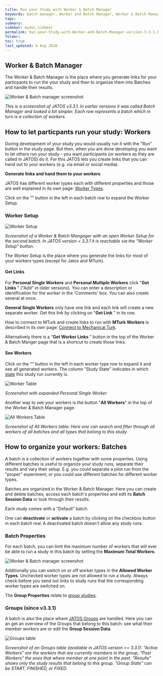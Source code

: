 ```yaml
---
title: Run your Study with Worker & Batch Manager
keywords: batch manager, Worker and Batch Manager, Worker & Batch Manager, worker manager, worker setup, worker, batch, batch properties, worker setup, group properties, group session, batch session, results
tags:
summary:
sidebar: mydoc_sidebar
permalink: Run-your-Study-with-Worker-and-Batch-Manager-version-3-3-1.html
folder:
toc: true
last_updated: 4 Aug 2018
---
```


## Worker & Batch Manager

The Worker & Batch Manager is the place where you generate links for your particpants to run the your study and then to organize them into Batches and handle their results.

![Worker & Batch manager screenshot](images/worker_and_batch_manager1.png)

_This is a screenshot of JATOS v3.3.1. In earlier versions it was called Batch Manager and looked a bit simpler. Each row represents a batch which in turn is a collection of workers._

## How to let particpants run your study: Workers

During development of your study you would usually run it with the "Run" button in the study page. But then, when you are done developing you want to let others run your study - you want participants (or workers as they are called in JATOS) do it. For this JATOS lets you create links that you can hand out to your workers (e.g. via email or social media).

**Generate links and hand them to your workers**

JATOS has different worker types each with different properties and those are well explained in its own page: [Worker Types](Worker-Types.html).

Click on the "<span class="glyphicon glyphicon-chevron-right"></span>" button in the left in each batch row to expand the Worker Setup.

### Worker Setup

![Worker Setup](images/worker_and_batch_manager2.png)

_Screenshot of a Worker & Batch Mangager with an open Worker Setup for the second batch. In JATOS version < 3.3.1 it is reachable via the "Worker Setup" button._

The Worker Setup is the place where you generate the links for most of your workers types (except for Jatos and MTurk).

#### Get Links

For **Personal Single Workers** and **Personal Multiple Workers** click "**Get Links <span class="glyphicon glyphicon-link"></span>**" ("Add" in older versions). You can enter a description or identification for the worker in the 'Comments' box. You can also create several at once.

**General Single Workers** only have one link and each link will create a new separate worker. Get this link by clicking on "**Get Link <span class="glyphicon glyphicon-link"></span>**" in its row.

How to connect to MTurk and create links to run with **MTurk Workers** is described in its own page: [Connect to Mechanical Turk](Connect-to-Mechanical-Turk.html).

Alternatively there is a "**Get Worker Links <span class="glyphicon glyphicon-link"></span>**" button in the top of the Worker & Batch Manger page that is a shortcut to create those links.

#### See Workers

Click on the "<span class="glyphicon glyphicon-chevron-right"></span>" button in the left in each worker type row to expand it and see all generated workers. The column "Study State" indicates in which [state](Manage-Results.html#state) this study run currently is.

![Worker Table](images/worker_and_batch_manager4.png)

_Screenshot with expanded Personal Single Worker_

Another way to see your workers is the button "**All Workers**" in the top of the Worker & Batch Manager page.

![All Workers Table](images/worker_and_batch_manager6.png)

_Screenshot of All Workers table: Here one can search and filter through all workers of all batches and all types that belong to this study._


## How to organize your workers: Batches

A batch is a collection of workers together with some properties. Using different batches is useful to organize your study runs, separate their results and vary their setup. E.g. you could separate a pilot run from the "proper" experiment, or you could use different batches for different worker types.

Batches are organized in the Worker & Batch Manager. Here you can create and delete batches, access each batch's properties and edit its **Batch Session Data** or look through their results.

Each study comes with a "Default" batch.

One can **deactivate** or **activate** a batch by clicking on the checkbox button in each batch row. A deactivated batch doesn't allow any study runs.

### Batch Properties

For each batch, you can limit the maximum number of workers that will ever be able to run a study in this batch by setting the **Maximum Total Workers**.

![Worker & Batch manager screenshot](images/batch_properties.png)

Additionally you can switch on or off worker types in the **Allowed Worker Types**. Unchecked worker types are not allowed to run a study. Always check before you send out links to study runs that the corresponding worker types are switched on.

The **Group Properties** relate to [group studies](Group-Study-Properties.html).

### Groups (since v3.3.1)

A batch is also the place where [JATOS Groups](Write-Your-Own-Group-Studies.html) are handled. Here you can an get an overview of the Groups that belong to this batch: see what their member workers are or edit the **Group Session Data**.

![Groups table](images/worker_and_batch_manager5.png)

_Screenshot of an Groups table (available in JATOS version >= 3.3.1): "Active Workers" are the workers that are currently members in the group, "Past Workers" the ones that where member at one point in the past. "Results" shows only the study results that belong to this group. "Group State" can be START, FINISHED, or FIXED._
